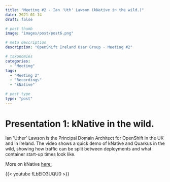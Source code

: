 ```yaml
---
title: "Meeting #2 - Ian 'Uth' Lawson (kNative in the wild.)"
date: 2021-01-14
draft: false

# post thumb
image: "images/post/post6.png"

# meta description
description: "OpenShift Ireland User Group - Meeting #2"

# taxonomies
categories:
  - "Meeting"
tags:
  - "Meeting 2"
  - "Recordings"
  - "kNative"

# post type
type: "post"
---
```



# Presentation 1: kNative in the wild.
Ian 'Uther' Lawson is the Principal Domain Architect for OpenShift in the UK and in Ireland. The video shows a quick demo of kNative and Quarkus in the wild, showing how traffic can be split between deployments and what container start-up times look like.

More on kNative [here.](https://knative.dev/)

{{< youtube fLbEIO3UQU0 >}}

